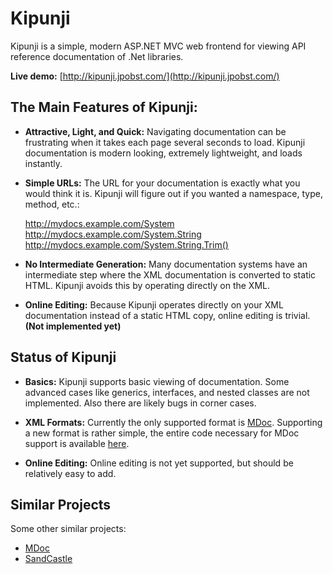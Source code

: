 Kipunji
=======

Kipunji is a simple, modern ASP.NET MVC web frontend for viewing API reference documentation of .Net libraries.

**Live demo:** [http://kipunji.jpobst.com/](http://kipunji.jpobst.com/)

The Main Features of Kipunji:
-----------------------------

 - **Attractive, Light, and Quick:** Navigating documentation can be frustrating when it takes each page several seconds to load.  Kipunji documentation is modern looking, extremely lightweight, and loads instantly. 

 - **Simple URLs:** The URL for your documentation is exactly what you would think it is.  Kipunji will figure out if you wanted a namespace, type, method, etc.:

	http://mydocs.example.com/System
	http://mydocs.example.com/System.String
	http://mydocs.example.com/System.String.Trim()


 - **No Intermediate Generation:**  Many documentation systems have an intermediate step where the XML documentation is converted to static HTML.  Kipunji avoids this by operating directly on the XML.

 - **Online Editing:** Because Kipunji operates directly on your XML documentation instead of a static HTML copy, online editing is trivial.  **(Not implemented yet)**

Status of Kipunji
-----------------

- **Basics:** Kipunji supports basic viewing of documentation.  Some advanced cases like generics, interfaces, and nested classes are not implemented.  Also there are likely bugs in corner cases.

- **XML Formats:** Currently the only supported format is [MDoc](http://www.mono-project.com/Mdoc).  Supporting a new format is rather simple, the entire code necessary for MDoc support is available [here](http://github.com/jpobst/Kipunji/blob/master/Kipunji/Adapters/MdocAdapter.cs).

- **Online Editing:** Online editing is not yet supported, but should be relatively easy to add.

Similar Projects
----------------

Some other similar projects:

- [MDoc](http://www.mono-project.com/Mdoc)
- [SandCastle](http://sandcastle.codeplex.com/)